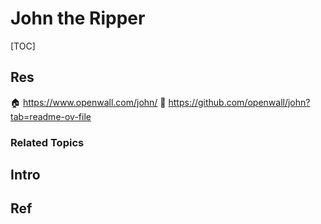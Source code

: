 # John the Ripper

[TOC]



## Res
🏠 https://www.openwall.com/john/
🚧 https://github.com/openwall/john?tab=readme-ov-file


### Related Topics



## Intro


## Ref

